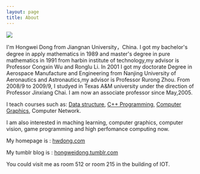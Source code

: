 ```yaml
---
layout: page
title: About
---
```


![](http://blog.hwdong.com/images/me.jpg)  

I'm Hongwei Dong from Jiangnan University，China. I got my bachelor's degree in apply mathematics in 1989 and master's degree in pure mathematics in 1991 from harbin institute of technology,my advisor is Professor Congxin Wu and Ronglu Li. In 2001 I got my doctorate Degree in Aerospace Manufacture and Engineering from Nanjing University of Aeronautics and Astronautics,my advisor is Professor Rurong Zhou. From 2008/9 to 2009/9, I studyed in Texas A&M university under the direction of Professor Jinxiang Chai. I am now an associate professor since May,2005.

I teach courses such as: [Data structure](http://hwdong.com/ds/), [C++ Programming](http://hwdong.com/c++/), [Computer Graphics](http://hwdong.com/cg/), Computer Network.

I am also interested in maching learning, computer graphics, computer vision, game programming and high perfomance computing now.

My homepage is : [hwdong.com](http://hwdong.com)

My tumblr blog is : [hongweidong.tumblr.com](http://hongweidong.tumblr.com)

You could visit me as room 512 or room 215 in the building of IOT.

